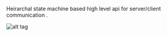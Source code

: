 Heirarchal state machine based high level api for server/client communication .

![alt tag](https://github.com/AkshayaRaj/ComMachine/tree/master/img/CHART.png)
